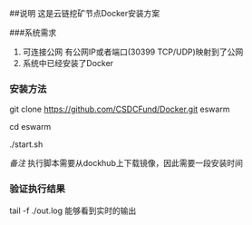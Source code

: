 ##说明
这是云链挖矿节点Docker安装方案

###系统需求
1. 可连接公网 有公网IP或者端口(30399 TCP/UDP)映射到了公网
2. 系统中已经安装了Docker

### 安装方法
git clone https://github.com/CSDCFund/Docker.git eswarm

cd eswarm

./start.sh

*备注*
执行脚本需要从dockhub上下载镜像，因此需要一段安装时间

### 验证执行结果
tail -f ./out.log 能够看到实时的输出